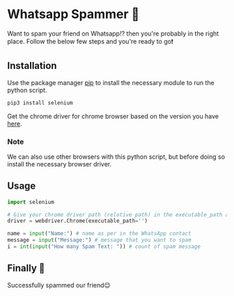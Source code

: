 # Whatsapp Spammer 🔫

Want to spam your friend on Whatsapp!? then you're probably in the right place. Follow the below few steps and you're ready to go❗️

## Installation

Use the package manager [pip](https://pip.pypa.io/en/stable/) to install the necessary module to run the python script.

```bash
pip3 install selenium
```
Get the chrome driver for chrome browser based on the version you have [here](https://chromedriver.chromium.org).

### Note
We can also use other browsers with this python script, but before doing so install the necessary browser driver.

## Usage

```python
import selenium

# Give your chrome driver path (relative path) in the executable_path argument
driver = webdriver.Chrome(executable_path='')

name = input("Name:") # name as per in the WhatsApp contact
message = input("Message:") # message that you want to spam
i = int(input("How many Spam Text: ")) # count of spam message
```

## Finally 🎉

Successfully spammed our friend😌